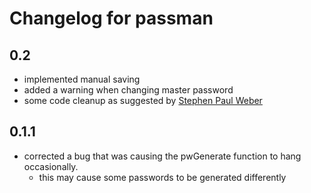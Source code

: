 # Changelog for passman

## 0.2

- implemented manual saving
- added a warning when changing master password
- some code cleanup as suggested by [Stephen Paul Weber](https://github.com/singpolyma)

## 0.1.1

- corrected a bug that was causing the pwGenerate function to hang occasionally.
  - this may cause some passwords to be generated differently
